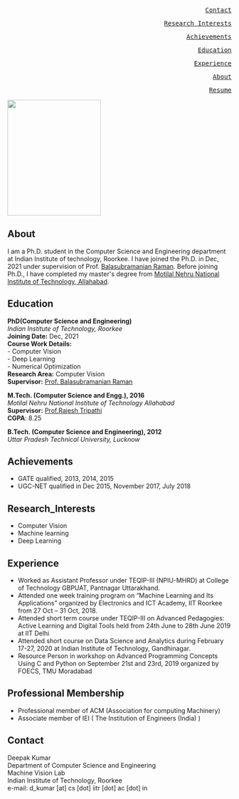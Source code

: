 <style>
body {
  background-image: url('https://image.freepik.com/free-vector/abstract-paper-hexagon-white-background_51543-213.jpg');
  background-repeat: no-repeat;
  background-attachment: fixed;
  background-size: cover;
}
</style>
<div>
  
  <a href="#contact" class="ui-btn ui-shadow ui-corner-all ui-btn-inline ui-mini" style="float:right"><pre>Contact</pre></a>
  
  <a href="#research_interests" class="ui-btn ui-shadow ui-corner-all ui-btn-inline ui-mini" style="float:right"><pre>Research_Interests</pre></a>
  
  <a href="#achievements" class="ui-btn ui-shadow ui-corner-all ui-btn-inline ui-mini" style="float:right"><pre>Achievements</pre></a>
  
  <a href="#education" class="ui-btn ui-shadow ui-corner-all ui-btn-inline ui-mini" style="float:right"><pre>Education</pre></a>
  
  <a href="#experience" class="ui-btn ui-shadow ui-corner-all ui-btn-inline ui-mini" style="float:right"><pre>Experience</pre></a>
  
  <a href="#about" class="ui-btn ui-shadow ui-corner-all ui-btn-inline ui-mini" style="float:right"><pre>About</pre></a>
  
  <a href="https://github.com/AnshulPundhir/AnshulPundhir.github.io/blob/gh-pages/Anshul_Pundhir_RESUME.pdf" target="Anshul_Pundhir_RESUME.pdf" style="float:right"><pre>Resume</pre></a>
  
  
  
</div>

<img src="https://balarsgroup.github.io/Machine%20Vision%20Lab,%20IITR_files/22Deepak.jpg" width="210" height="260" />

## About

I am a Ph.D. student in the Computer Science and Engineering department at Indian Institute of technology, Roorkee. I have joined the Ph.D. in Dec, 2021 under supervision of Prof. [Balasubramanian Raman](https://balarsgroup.github.io/). Before joining Ph.D., I have completed my master's degree from [Motilal Nehru National Institute of Technology, Allahabad](http://www.mnnit.ac.in/).  

## Education

**PhD(Computer Science and Engineering)**\
_Indian Institute of Technology, Roorkee_\
**Joining Date:** Dec, 2021\
**Course Work Details:** \
    - Computer Vision  \
    - Deep Learning          \
    - Numerical Optimization     \
**Research Area:** Computer Vision \
**Supervisor:** [Prof. Balasubramanian Raman](https://balarsgroup.github.io/)

**M.Tech. (Computer Science and Engg.), 2016**\
_Motilal Nehru National Institute of Technology Allahabad_ \
**Supervisor:** [Prof.Rajesh Tripathi](http://mnnit.ac.in/profile/rajeshtcsed) \
**CGPA**: 8.25

**B.Tech. (Computer Science and Engineering), 2012**\
_Uttar Pradesh Technical University, Lucknow_

## Achievements 
   - GATE qualified, 2013, 2014, 2015
   - UGC-NET qualified in Dec 2015, November 2017, July 2018
 
## Research_Interests
   - Computer Vision 
   - Machine learning  
   - Deep Learning

## Experience
   - Worked as Assistant Professor under TEQIP-III (NPIU-MHRD) at College of Technology GBPUAT, Pantnagar Uttarakhand.
   - Attended one week training program on “Machine Learning and Its Applications” organized by Electronics and ICT Academy, IIT Roorkee from 27 Oct – 31 Oct, 2018. 
   - Attended short term course under TEQIP-III on Advanced Pedagogies: Active Learning and Digital Tools held from 24th June to 28th June 2019 at IIT Delhi
   - Attended short course on Data Science and Analytics during February 17-27, 2020 at Indian Institute of Technology, Gandhinagar.
   - Resource Person in workshop on Advanced Programming Concepts Using C and Python on September 21st and 23rd, 2019 organized by FOECS, TMU Moradabad
   
## Professional Membership
  - Professional member of ACM (Association for computing Machinery)
  - Associate member of IEI ( The Institution of Engineers (India) )

##   Contact
Deepak Kumar \
Department of Computer Science and Engineering\
Machine Vision Lab\
Indian Institute of Technology, Roorkee\
e-mail: d_kumar [at] cs [dot] iitr [dot] ac [dot] in

   
